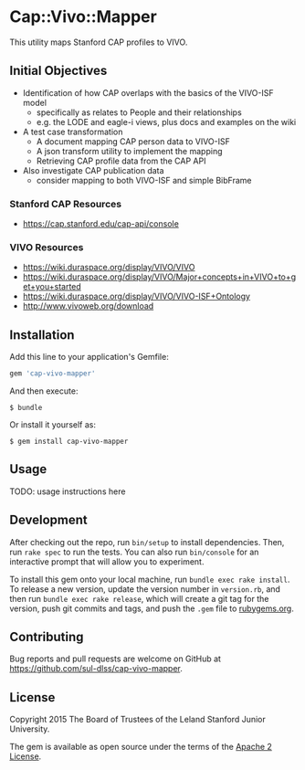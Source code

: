 # Cap::Vivo::Mapper

This utility maps Stanford CAP profiles to VIVO.

## Initial Objectives

* Identification of how CAP overlaps with the basics of the VIVO-ISF model
  * specifically as relates to People and their relationships
  * e.g. the LODE and eagle-i views, plus docs and examples on the wiki
* A test case transformation
  * A document mapping CAP person data to VIVO-ISF
  * A json transform utility to implement the mapping
  * Retrieving CAP profile data from the CAP API
* Also investigate CAP publication data
  * consider mapping to both VIVO-ISF and simple BibFrame

### Stanford CAP Resources

- https://cap.stanford.edu/cap-api/console

### VIVO Resources

- https://wiki.duraspace.org/display/VIVO/VIVO
- https://wiki.duraspace.org/display/VIVO/Major+concepts+in+VIVO+to+get+you+started
- https://wiki.duraspace.org/display/VIVO/VIVO-ISF+Ontology
- http://www.vivoweb.org/download

## Installation

Add this line to your application's Gemfile:

```ruby
gem 'cap-vivo-mapper'
```

And then execute:

    $ bundle

Or install it yourself as:

    $ gem install cap-vivo-mapper

## Usage

TODO: usage instructions here

## Development

After checking out the repo, run `bin/setup` to install dependencies. Then, run `rake spec` to run the tests. You can also run `bin/console` for an interactive prompt that will allow you to experiment.

To install this gem onto your local machine, run `bundle exec rake install`. To release a new version, update the version number in `version.rb`, and then run `bundle exec rake release`, which will create a git tag for the version, push git commits and tags, and push the `.gem` file to [rubygems.org](https://rubygems.org).

## Contributing

Bug reports and pull requests are welcome on GitHub at
https://github.com/sul-dlss/cap-vivo-mapper.

## License

Copyright 2015 The Board of Trustees of the Leland Stanford Junior University.

The gem is available as open source under the terms of the [Apache 2 License](http://www.apache.org/licenses/LICENSE-2.0).

